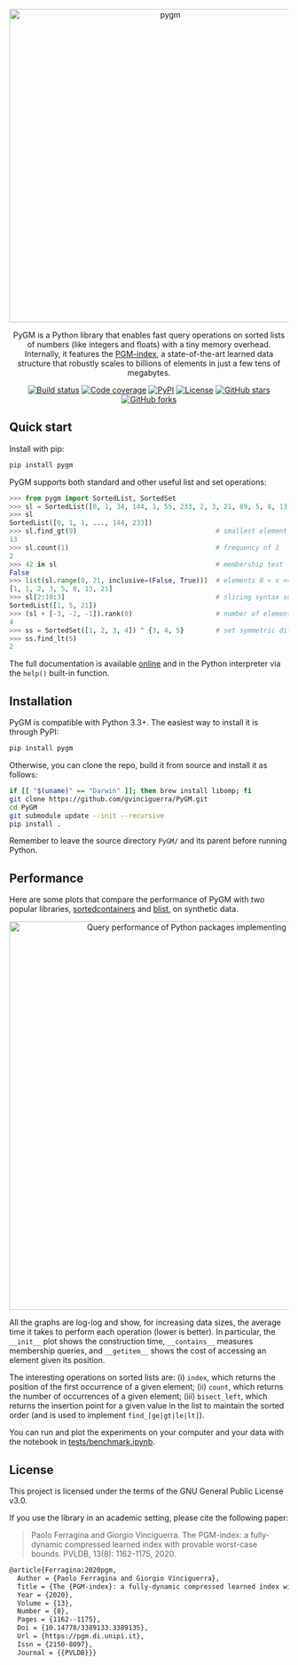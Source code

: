 <p align="center">
  <img src="https://gvinciguerra.github.io/PGM-index/images/pygm.svg" alt="pygm" style="width: 565px" />
</p>

<p align="center">PyGM is a Python library that enables fast query operations on sorted lists of numbers (like integers and floats) with a tiny memory overhead. Internally, it features the <a href="https://github.com/gvinciguerra/PGM-index">PGM-index</a>, a state-of-the-art learned data structure that robustly scales to billions of elements in just a few tens of megabytes.</p>

<p align="center">
    <a href="https://github.com/gvinciguerra/PyGM/actions?query=workflow%3Atests"><img src="https://github.com/gvinciguerra/PyGM/workflows/build/badge.svg?branch=master" alt="Build status" /></a>
    <a href="https://codecov.io/gh/gvinciguerra/PyGM"><img src="https://codecov.io/gh/gvinciguerra/PyGM/branch/master/graph/badge.svg?token=G20KV3DLAN" alt="Code coverage"/></a>
    <a href="https://pypi.org/project/pygm/"><img src="https://img.shields.io/pypi/v/pygm" alt="PyPI"/></a>
    <a href="https://github.com/gvinciguerra/PyGM/blob/master/LICENSE"><img src="https://img.shields.io/github/license/gvinciguerra/PyGM" alt="License" /></a>
    <a href="https://github.com/gvinciguerra/PyGM/stargazers"><img src="https://img.shields.io/github/stars/gvinciguerra/PyGM" alt="GitHub stars" /></a>
    <a href="https://github.com/gvinciguerra/PyGM/network/members"><img alt="GitHub forks" src="https://img.shields.io/github/forks/gvinciguerra/PyGM" /></a>
</p>

## Quick start

Install with pip:

```bash
pip install pygm
```

PyGM supports both standard and other useful list and set operations:

```python
>>> from pygm import SortedList, SortedSet
>>> sl = SortedList([0, 1, 34, 144, 1, 55, 233, 2, 3, 21, 89, 5, 8, 13])
>>> sl
SortedList([0, 1, 1, ..., 144, 233])
>>> sl.find_gt(9)                                   # smallest element > 9
13
>>> sl.count(1)                                     # frequency of 1
2
>>> 42 in sl                                        # membership test
False
>>> list(sl.range(0, 21, inclusive=(False, True)))  # elements 0 < x <= 21
[1, 1, 2, 3, 5, 8, 13, 21]
>>> sl[2:10:3]                                      # slicing syntax support
SortedList([1, 5, 21])
>>> (sl + [-3, -2, -1]).rank(0)                     # number of elements <= 0
4
>>> ss = SortedSet([1, 2, 3, 4]) ^ {3, 4, 5}        # set symmetric difference
>>> ss.find_lt(5)
2
```

The full documentation is available [online](https://pgm.di.unipi.it/docs/python-reference/) and in the Python interpreter via the `help()` built-in function.

## Installation

PyGM is compatible with Python 3.3+. The easiest way to install it is through PyPI:

```bash
pip install pygm
```

Otherwise, you can clone the repo, build it from source and install it as follows:

```bash
if [[ "$(uname)" == "Darwin" ]]; then brew install libomp; fi
git clone https://github.com/gvinciguerra/PyGM.git
cd PyGM
git submodule update --init --recursive
pip install .
```

Remember to leave the source directory `PyGM/` and its parent before running Python.  

## Performance

Here are some plots that compare the performance of PyGM with two popular libraries, [sortedcontainers](https://github.com/grantjenks/python-sortedcontainers) and [blist](http://github.com/DanielStutzbach/blist), on synthetic data.

<p align="center">
  <img src="https://gvinciguerra.github.io/PGM-index/images/pygm-lists-time.svg" alt="Query performance of Python packages implementing sorted lists" style="width: 700px" />
</p>

All the graphs are log-log and show, for increasing data sizes, the average time it takes to perform each operation (lower is better). In particular, the `__init__` plot shows the construction time, `__contains__` measures membership queries, and `__getitem__` shows the cost of accessing an element given its position.

The interesting operations on sorted lists are: (i) `index`, which returns the position of the first occurrence of a given element; (ii) `count`, which returns the number of occurrences of a given element; (iii) `bisect_left`, which returns the insertion point for a given value in the list to maintain the sorted order (and is used to implement `find_[ge|gt|le|lt]`).

You can run and plot the experiments on your computer and your data with the notebook in [tests/benchmark.ipynb](https://github.com/gvinciguerra/PyGM/blob/master/tests/benchmark.ipynb).

## License

This project is licensed under the terms of the GNU General Public License v3.0.

If you use the library in an academic setting, please cite the following paper:

> Paolo Ferragina and Giorgio Vinciguerra. The PGM-index: a fully-dynamic compressed learned index with provable worst-case bounds. PVLDB, 13(8): 1162-1175, 2020.

```tex
@article{Ferragina:2020pgm,
  Author = {Paolo Ferragina and Giorgio Vinciguerra},
  Title = {The {PGM-index}: a fully-dynamic compressed learned index with provable worst-case bounds},
  Year = {2020},
  Volume = {13},
  Number = {8},
  Pages = {1162--1175},
  Doi = {10.14778/3389133.3389135},
  Url = {https://pgm.di.unipi.it},
  Issn = {2150-8097},
  Journal = {{PVLDB}}}
```